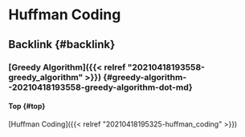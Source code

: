 # Huffman Coding


## Backlink {#backlink}


### [Greedy Algorithm]({{< relref "20210418193558-greedy_algorithm" >}}) {#greedy-algorithm--20210418193558-greedy-algorithm-dot-md}


#### Top {#top}

[Huffman Coding]({{< relref "20210418195325-huffman_coding" >}})

